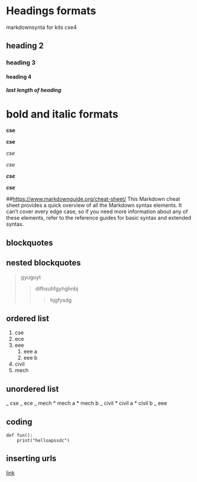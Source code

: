 # Headings formats
markdownsynta for kits cse4
## heading 2
### heading 3
#### heading 4
##### last length of heading
# bold and italic formats
**cse**

__cse__

*cse*

_cse_

_**cse**_

__*cse*__

##https://www.markdownguide.org/cheat-sheet/
This Markdown cheat sheet provides a quick overview of all the Markdown syntax elements. It can’t cover every edge case, so if you need more information about any of these elements, refer to the reference guides for basic syntax and extended syntax.
## blockquotes
## nested blockquotes
> gyuguyt
>> difhsuhfgyhghnbj
>>> hjgfysdg
## ordered list
1. cse
2. ece
3. eee
    1. eee a
    2. eee b
4. civil
5. mech
## unordered list
_ cse
_ ece
_ mech
        * mech a
        * mech b
_ civil
        * civil a
        * civil b
_ eee
## coding
```
def fun():
    print("helloapssdc")
```


## inserting urls
[link](https://www.markdownguide.org/cheat-sheet/)
